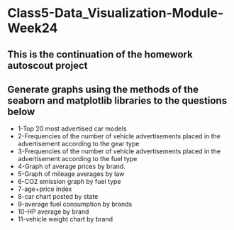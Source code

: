# Class5-Data_Visualization-Module-Week24

## This is the continuation of the homework autoscout project
## Generate graphs using the methods of the seaborn and matplotlib libraries to the questions below

- 1-Top 20 most advertised car models
- 2-Frequencies of the number of vehicle advertisements placed in the advertisement according to the gear type
- 3-Frequencies of the number of vehicle advertisements placed in the advertisement according to the fuel type
- 4-Graph of average prices by brand.
- 5-Graph of mileage averages by law
- 6-CO2 emission graph by fuel type
- 7-age+price index
- 8-car chart posted by state
- 9-average fuel consumption by brands
- 10-HP average by brand
- 11-vehicle weight chart by brand
